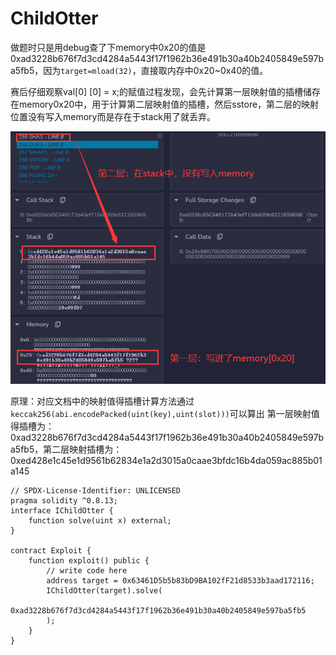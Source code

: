 # ChildOtter

做题时只是用debug查了下memory中0x20的值是0xad3228b676f7d3cd4284a5443f17f1962b36e491b30a40b2405849e597ba5fb5，因为`target=mload(32)`，直接取内存中0x20~0x40的值。

赛后仔细观察val[0] [0] = x;的赋值过程发现，会先计算第一层映射值的插槽储存在memory0x20中，用于计算第二层映射值的插槽，然后sstore，第二层的映射位置没有写入memory而是存在于stack用了就丢弃。

![image-20231006151225409](02.ChildOtter/image-20231006151225409.png)

原理：对应文档中的映射值得插槽计算方法通过`keccak256(abi.encodePacked(uint(key),uint(slot)))`可以算出 第一层映射值得插槽为：0xad3228b676f7d3cd4284a5443f17f1962b36e491b30a40b2405849e597ba5fb5，第二层映射插槽为：0xed428e1c45e1d9561b62834e1a2d3015a0caae3bfdc16b4da059ac885b01a145

```Solidity
// SPDX-License-Identifier: UNLICENSED
pragma solidity ^0.8.13;
interface IChildOtter {
    function solve(uint x) external;
}

contract Exploit {
    function exploit() public {
        // write code here
        address target = 0x63461D5b5b83bD9BA102fF21d8533b3aad172116;
        IChildOtter(target).solve(
            0xad3228b676f7d3cd4284a5443f17f1962b36e491b30a40b2405849e597ba5fb5
        );
    }
}
```
